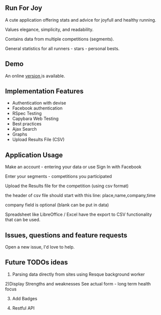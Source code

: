 ## Run For Joy

A cute application offering stats and advice for joyfull and healthy running.

Values elegance, simplicity, and readability.

Contains data from multiple competitions (segments).

General statistics for all runners -  stars - personal bests.

## Demo

An online <a href="http://runforjoy.herokuapp.com/">version </a> is available.


## Implementation Features

 * Authentication with devise
 * Facebook authentication
 * RSpec Testing
 * Capybara Web Testing
 * Best practices
 * Ajax Search
 * Graphs
 * Upload Results File (CSV)

## Application Usage
 Make an account - entering your data or use Sign In with Facebook

 Enter your segments - competitions you participated

 Upload the Results file for the competition (using csv format)

 the header of csv file should start with this line:
 place,name,company,time

 company field is optional (blank can be put in data)

  Spreadsheet like LibreOffice / Excel have the export to CSV functionality that can be used.


## Issues, questions and feature requests
Open a new issue, I'd love to help.


## Future TODOs ideas

1) Parsing data directly from sites using Resque background worker

2)Display Strengths and weaknesses
   See actual form - long term health focus

3) Add Badges

4) Restful API


